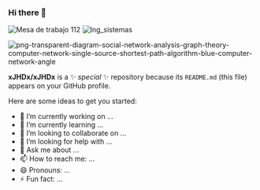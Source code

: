 ### Hi there 👋

![Mesa de trabajo 112](https://user-images.githubusercontent.com/44690752/227753981-6cd04dc1-854f-4710-bc9b-115ba97d12c0.png)
![Ing_sistemas](https://user-images.githubusercontent.com/44690752/227753999-9e27d11c-c1de-490b-9a42-412ddfe19dfb.jpg)

![png-transparent-diagram-social-network-analysis-graph-theory-computer-network-single-source-shortest-path-algorithm-blue-computer-network-angle](https://user-images.githubusercontent.com/44690752/227754017-a879f1df-9165-4e57-a8c6-9e52c0b16777.png)


**xJHDx/xJHDx** is a ✨ _special_ ✨ repository because its `README.md` (this file) appears on your GitHub profile.

Here are some ideas to get you started:

- 🔭 I’m currently working on ...
- 🌱 I’m currently learning ...
- 👯 I’m looking to collaborate on ...
- 🤔 I’m looking for help with ...
- 💬 Ask me about ...
- 📫 How to reach me: ...
- 😄 Pronouns: ...
- ⚡ Fun fact: ...

